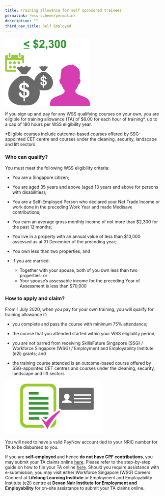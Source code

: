 ```yaml
---
title: Training allowance for self sponsored trainees
permalink: /wss-scheme/permalink
description: ""
third_nav_title: Self Employed
---
```

[](https://www.tpgateway.gov.sg/)![](/images/WSS7.png)

If you sign up and pay for any WSS qualifying courses on your own, you are eligible for training allowance (TA) of $6.00 for each hour of training*, up to a cap of 180 hours per WSS eligibility year.

*Eligible courses include outcome-based courses offered by SSG-appointed CET centre and courses under the cleaning, security, landscape and lift sectors

### Who can qualify?
You must meet the following WSS eligibility criteria:

* You are a Singapore citizen;

* You are aged 35 years and above (aged 13 years and above for persons with disabilities);

* You are a Self-Employed Person who declared your Net Trade Income or work done in the preceding Work Year and made Medisave contributions;

* You earn an average gross monthly income of not more than $2,300 for the past 12 months;

* You live in a property with an annual value of less than $13,000 assessed as at 31 December of the preceding year;

* You own less than two properties; and

* If you are married: 
  * Together with your spouse, both of you own less than two properties; or 
  * Your spouse’s assessable income for the preceding Year of Assessment is less than $70,000

### How to apply and claim?

From 1 July 2020, when you pay for your own training, you will qualify for training allowance if:

* you complete and pass the course with minimum 75% attendance;

* the course that you attended started within your WSS eligibility period;

* you are not barred from receiving SkillsFuture Singapore (SSG) / Workforce Singapore (WSG) / Employment and Employability Institute (e2i) grants; and

* the training course attended is an outcome-based course offered by SSG-appointed CET centres and courses under the cleaning, security, landscape and lift sectors

![](/images/WSS8.png)

You will need to have a valid PayNow account tied to your NRIC number for TA to be disbursed to you.

If you are **self-employed** and hence **do not have CPF contributions**, you may submit your TA claims online [here](https://form.gov.sg/#!/5ea695a784394b00115f287c). Please refer to the step-by-step guide on how to file your TA online [here](https://www-wsg-gov-sg-admin.cwp.sg/content/programmes-and-initiatives/workfare-skills-support-scheme-individual/step-guide-for-online-submission-of-wss-sep-ta-claims.pdf). Should you require assistance with e-submission, you may visit either Workforce Singapore (WSG) Careers Connect at **Lifelong Learning Institute** or Employment and Employability Institute (e2i) centre at **Devan Nair Institute for Employment and Employability** for on-site assistance to submit your TA claims online.